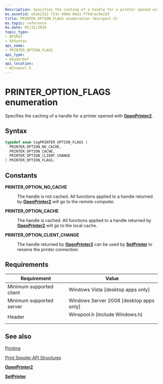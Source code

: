 ```yaml
---
Description: Specifies the caching of a handle for a printer opened with OpenPrinter2.
ms.assetid: e5a62322-723c-490d-8de1-f74dcac9e22d
title: PRINTER_OPTION_FLAGS enumeration (Winspool.h)
ms.topic: reference
ms.date: 05/31/2018
topic_type: 
- APIRef
- kbSyntax
api_name: 
- PRINTER_OPTION_FLAGS
api_type: 
- HeaderDef
api_location: 
- Winspool.h
---
```


# PRINTER\_OPTION\_FLAGS enumeration

Specifies the caching of a handle for a printer opened with [**OpenPrinter2**](openprinter2.md).

## Syntax


```C++
typedef enum tagPRINTER_OPTION_FLAGS { 
  PRINTER_OPTION_NO_CACHE,
  PRINTER_OPTION_CACHE,
  PRINTER_OPTION_CLIENT_CHANGE
} PRINTER_OPTION_FLAGS;
```



## Constants

<dl> <dt>

<span id="PRINTER_OPTION_NO_CACHE"></span><span id="printer_option_no_cache"></span>**PRINTER\_OPTION\_NO\_CACHE**
</dt> <dd>

The handle is not cached. All functions applied to a handle returned by [**OpenPrinter2**](openprinter2.md) will go to the remote computer.

</dd> <dt>

<span id="PRINTER_OPTION_CACHE"></span><span id="printer_option_cache"></span>**PRINTER\_OPTION\_CACHE**
</dt> <dd>

The handle is cached. All functions applied to a handle returned by [**OpenPrinter2**](openprinter2.md) will go to the local cache.

</dd> <dt>

<span id="PRINTER_OPTION_CLIENT_CHANGE"></span><span id="printer_option_client_change"></span>**PRINTER\_OPTION\_CLIENT\_CHANGE**
</dt> <dd>

The handle returned by [**OpenPrinter2**](openprinter2.md) can be used by [**SetPrinter**](setprinter.md) to rename the printer connection.

</dd> </dl>

## Requirements



| Requirement | Value |
|-------------------------------------|-----------------------------------------------------------------------------------------------------------|
| Minimum supported client<br/> | Windows Vista \[desktop apps only\]<br/>                                                            |
| Minimum supported server<br/> | Windows Server 2008 \[desktop apps only\]<br/>                                                      |
| Header<br/>                   | <dl> <dt>Winspool.h (include Windows.h)</dt> </dl> |



## See also

<dl> <dt>

[Printing](printdocs-printing.md)
</dt> <dt>

[Print Spooler API Structures](printing-and-print-spooler-structures.md)
</dt> <dt>

[**OpenPrinter2**](openprinter2.md)
</dt> <dt>

[**SetPrinter**](setprinter.md)
</dt> </dl>

 

 





